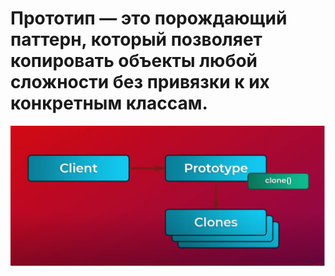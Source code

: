 # Прототип — это порождающий паттерн, который позволяет копировать объекты любой сложности без привязки к их конкретным классам.

![scheme](./scheme.PNG)
